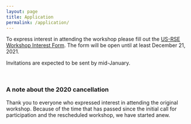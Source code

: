 ```yaml
---
layout: page
title: Application
permalink: /application/
---
```


To express interest in attending the workshop please fill out the
[US-RSE Workshop Interest Form](https://forms.gle/E5BKkysrfQZ2EtXbA).
The form will be open until at least December 21, 2021.

Invitations are expected to be sent by mid-January.

<br>

### A note about the 2020 cancellation
Thank you to everyone who expressed interest in attending the original
workshop. Because of the time that has passed since the initial call
for participation and the rescheduled workshop, we have started anew.
